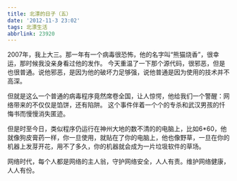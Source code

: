 ```yaml
---
title: 北漂的日子（五）
date: '2012-11-3 23:02'
tags: 北漂生活
abbrlink: 23920
---
```


2007年，我上大三。那一年有一个病毒很恐怖，他的名字叫“熊猫烧香”，很幸运，那时候我没亲身看过他的发作。
今天重温了一下那个源代码，很邪恶，但是也很普通。说他邪恶，是因为他的破坏力足够强，说他普通是因为使用的技术并不高深。

但就是这么一个普通的病毒程序竟然席卷全国，让人惊愕，他给我们一个警醒：网络带来的不仅仅是馅饼，还有陷阱。
这个事件伴着一个个的专杀和武汉男孩的忏悔书而慢慢消失匿迹。

但是时至今日，类似程序仍运行在神州大地的数不清的的电脑上，比如6*60，他就像狗皮膏药一样，你一旦使用，就贴在了你的电脑上，他也像野草，一旦在你的机器上发芽开花，用不了多久，你的机器就会成为一片垃圾软件的草场。

网络时代，每个人都是网络的主人翁，守护网络安全，人人有责。维护网络健康，人人有份。